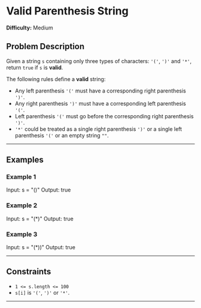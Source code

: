 # Valid Parenthesis String

**Difficulty:** Medium

## Problem Description

Given a string `s` containing only three types of characters: `'('`, `')'` and `'*'`, return `true` if `s` is **valid**.

The following rules define a **valid** string:
- Any left parenthesis `'('` must have a corresponding right parenthesis `')'`.
- Any right parenthesis `')'` must have a corresponding left parenthesis `'('`.
- Left parenthesis `'('` must go before the corresponding right parenthesis `')'`.
- `'*'` could be treated as a single right parenthesis `')'` or a single left parenthesis `'('` or an empty string `""`.

---

## Examples

### Example 1
Input: s = "()"
Output: true

### Example 2
Input: s = "(*)"
Output: true

### Example 3
Input: s = "(*))"
Output: true

---

## Constraints

- `1 <= s.length <= 100`
- `s[i]` is `'('`, `')'` or `'*'`.

---
